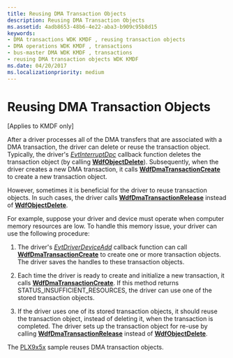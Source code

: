 ```yaml
---
title: Reusing DMA Transaction Objects
description: Reusing DMA Transaction Objects
ms.assetid: 4adb8653-48b6-4e22-aba3-b909c95b8d15
keywords:
- DMA transactions WDK KMDF , reusing transaction objects
- DMA operations WDK KMDF , transactions
- bus-master DMA WDK KMDF , transactions
- reusing DMA transaction objects WDK KMDF
ms.date: 04/20/2017
ms.localizationpriority: medium
---
```


# Reusing DMA Transaction Objects


\[Applies to KMDF only\]




After a driver processes all of the DMA transfers that are associated with a DMA transaction, the driver can delete or reuse the transaction object. Typically, the driver's [*EvtInterruptDpc*](https://msdn.microsoft.com/library/windows/hardware/ff541721) callback function deletes the transaction object (by calling [**WdfObjectDelete**](https://msdn.microsoft.com/library/windows/hardware/ff548734)). Subsequently, when the driver creates a new DMA transaction, it calls [**WdfDmaTransactionCreate**](https://msdn.microsoft.com/library/windows/hardware/ff547027) to create a new transaction object.

However, sometimes it is beneficial for the driver to reuse transaction objects. In such cases, the driver calls [**WdfDmaTransactionRelease**](https://msdn.microsoft.com/library/windows/hardware/ff547114) instead of [**WdfObjectDelete**](https://msdn.microsoft.com/library/windows/hardware/ff548734).

For example, suppose your driver and device must operate when computer memory resources are low. To handle this memory issue, your driver can use the following procedure:

1.  The driver's [*EvtDriverDeviceAdd*](https://msdn.microsoft.com/library/windows/hardware/ff541693) callback function can call [**WdfDmaTransactionCreate**](https://msdn.microsoft.com/library/windows/hardware/ff547027) to create one or more transaction objects. The driver saves the handles to these transaction objects.

2.  Each time the driver is ready to create and initialize a new transaction, it calls [**WdfDmaTransactionCreate**](https://msdn.microsoft.com/library/windows/hardware/ff547027). If this method returns STATUS\_INSUFFICIENT\_RESOURCES, the driver can use one of the stored transaction objects.

3.  If the driver uses one of its stored transaction objects, it should reuse the transaction object, instead of deleting it, when the transaction is completed. The driver sets up the transaction object for re-use by calling [**WdfDmaTransactionRelease**](https://msdn.microsoft.com/library/windows/hardware/ff547114) instead of [**WdfObjectDelete**](https://msdn.microsoft.com/library/windows/hardware/ff548734).

The [PLX9x5x](sample-kmdf-drivers.md) sample reuses DMA transaction objects.

 

 





